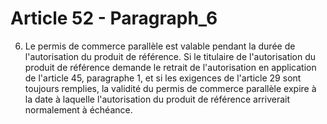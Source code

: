 # Article 52 - Paragraph_6

6. Le permis de commerce parallèle est valable pendant la durée de l'autorisation du produit de référence. Si le titulaire de l'autorisation du produit de référence demande le retrait de l'autorisation en application de l'article 45, paragraphe 1, et si les exigences de l'article 29 sont toujours remplies, la validité du permis de commerce parallèle expire à la date à laquelle l'autorisation du produit de référence arriverait normalement à échéance.
